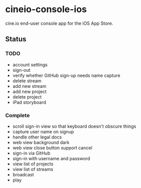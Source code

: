 # cineio-console-ios

cine.io end-user console app for the iOS App Store.

## Status

### TODO

- account settings
- sign-out
- verify whether GitHub sign-up needs name capture
- delete stream
- add new stream
- add new project
- delete project
- iPad storyboard

### Complete

- scroll sign-in view so that keyboard doesn't obscure things
- capture user name on signup
- handle other legal docs
- web view background dark
- web view close button support cancel
- sign-in via GitHub
- sign-in with username and password
- view list of projects
- view list of streams
- broadcast
- play
